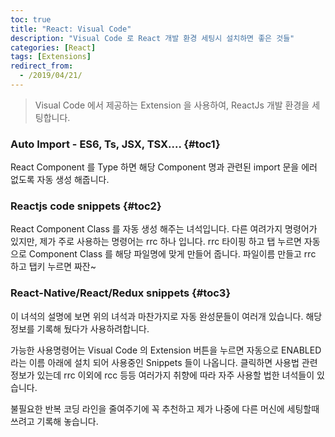```yaml
---
toc: true
title: "React: Visual Code"
description: "Visual Code 로 React 개발 환경 세팅시 설치하면 좋은 것들"
categories: [React]
tags: [Extensions]
redirect_from:
  - /2019/04/21/
---
```


> Visual Code 에서 제공하는 Extension 을 사용하여, ReactJs 개발 환경을 세팅합니다.

### Auto Import - ES6, Ts, JSX, TSX.... {#toc1}

React Component 를 Type 하면 해당 Component 명과 관련된 import 문을 에러 없도록 자동 생성 해줍니다.

### Reactjs code snippets {#toc2}

React Component Class 를 자동 생성 해주는 녀석입니다.
다른 여려가지 명령어가 있지만, 제가 주로 사용하는 명령어는 rrc 하나 입니다.
rrc 타이핑 하고 탭 누르면 자동으로 Component Class 를 해당 파일명에 맞게 만들어 줍니다.
파일이름 만들고 rrc 하고 탭키 누르면 짜잔~

### React-Native/React/Redux snippets {#toc3}

이 녀석의 설명에 보면 위의 녀석과 마찬가지로 자동 완성문들이 여러개 있습니다.
해당 정보를 기록해 뒀다가 사용하려합니다.

가능한 사용명령어는 Visual Code 의 Extension 버튼을 누르면 
자동으로 ENABLED 라는 이름 아래에 설치 되어 사용중인 Snippets 들이 나옵니다.
클릭하면 사용법 관련 정보가 있는데 rrc 이외에 rcc 등등 여러가지 취향에 따라 자주 사용할 법한 녀석들이 있습니다.

불필요한 반복 코딩 라인을 줄여주기에 꼭 추천하고 제가 나중에 다른 머신에 세팅할때 쓰려고 기록해 놓습니다.

[^1]: This is a footnote.

[kramdown]: https://kramdown.gettalong.org/
[My Blog]: https://marindie.github.io